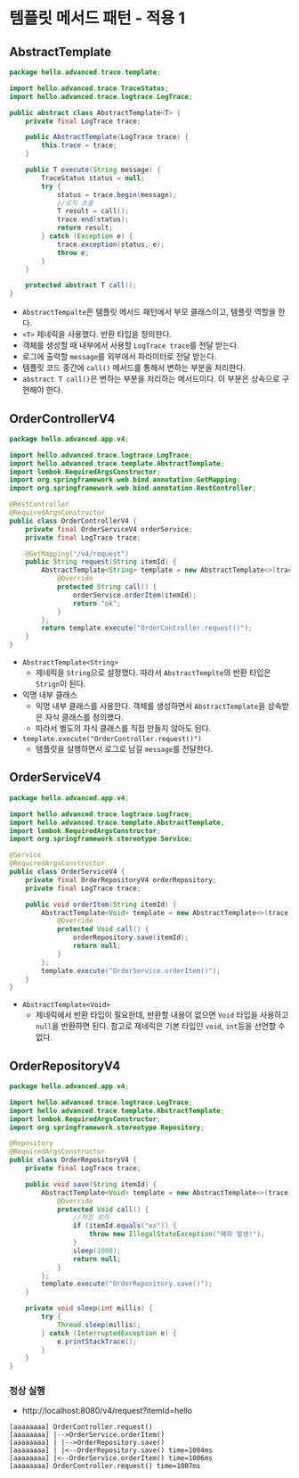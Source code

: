 # 템플릿 메서드 패턴 - 적용 1
## AbstractTemplate
```java
package hello.advanced.trace.template;

import hello.advanced.trace.TraceStatus;
import hello.advanced.trace.logtrace.LogTrace;

public abstract class AbstractTemplate<T> {
    private final LogTrace trace;

    public AbstractTemplate(LogTrace trace) {
        this.trace = trace;
    }

    public T execute(String message) {
        TraceStatus status = null;
        try {
            status = trace.begin(message);
            //로직 호출
            T result = call();
            trace.end(status);
            return result;
        } catch (Exception e) {
            trace.exception(status, e);
            throw e;
        }
    }

    protected abstract T call();
}
```
- `AbstractTempalte`은 템플릿 메서드 패턴에서 부모 클래스이고, 템플릿 역할을 한다.
- `<T>` 제네릭을 사용했다. 반환 타입을 정의한다.
- 객체를 생성할 때 내부에서 사용할 `LogTrace trace`를 전달 받는다.
- 로그에 출력할 `message`를 외부에서 파라미터로 전달 받는다.
- 템플릿 코드 중간에 `call()` 메서드를 통해서 변하는 부분을 처리한다.
- `abstract T call()`은 변하는 부분을 처리하는 메서드이다. 이 부분은 상속으로 구현해야 한다.

## OrderControllerV4
```java
package hello.advanced.app.v4;

import hello.advanced.trace.logtrace.LogTrace;
import hello.advanced.trace.template.AbstractTemplate;
import lombok.RequiredArgsConstructor;
import org.springframework.web.bind.annotation.GetMapping;
import org.springframework.web.bind.annotation.RestController;

@RestController
@RequiredArgsConstructor
public class OrderControllerV4 {
    private final OrderServiceV4 orderService;
    private final LogTrace trace;

    @GetMapping("/v4/request")
    public String request(String itemId) {
        AbstractTemplate<String> template = new AbstractTemplate<>(trace) {
            @Override
            protected String call() {
                orderService.orderItem(itemId);
                return "ok";
            }
        };
        return template.execute("OrderController.request()");
    }
}
```
- `AbstractTemplate<String>`
    - 제네릭을 `String`으로 설정했다. 따라서 `AbstractTemplte`의 반환 타입은 `Strign`이 된다.
- 익명 내부 클래스
    - 익명 내부 클래스를 사용한다. 객체를 생성하면서 `AbstractTemplate`을 상속받은 자식 클래스를 정의했다.
    - 따라서 별도의 자식 클래스를 직접 만들지 않아도 된다.
- `template.execute("OrderController.request()")`
    - 템플릿을 실행하면서 로그로 남길 `message`를 전달한다.

## OrderServiceV4
```java
package hello.advanced.app.v4;

import hello.advanced.trace.logtrace.LogTrace;
import hello.advanced.trace.template.AbstractTemplate;
import lombok.RequiredArgsConstructor;
import org.springframework.stereotype.Service;

@Service
@RequiredArgsConstructor
public class OrderServiceV4 {
    private final OrderRepositoryV4 orderRepository;
    private final LogTrace trace;

    public void orderItem(String itemId) {
        AbstractTemplate<Void> template = new AbstractTemplate<>(trace) {
            @Override
            protected Void call() {
                orderRepository.save(itemId);
                return null;
            }
        };
        template.execute("OrderService.orderItem()");
    }
}
```
- `AbstractTemplate<Void>`
    - 제네릭에서 반환 타입이 필요한데, 반환할 내용이 없으면 `Void` 타입을 사용하고 `null`을 반환하면 된다.
    참고로 제네릭은 기본 타입인 `void`, `int`등을 선언할 수 없다.

## OrderRepositoryV4
```java
package hello.advanced.app.v4;

import hello.advanced.trace.logtrace.LogTrace;
import hello.advanced.trace.template.AbstractTemplate;
import lombok.RequiredArgsConstructor;
import org.springframework.stereotype.Repository;

@Repository
@RequiredArgsConstructor
public class OrderRepositoryV4 {
    private final LogTrace trace;

    public void save(String itemId) {
        AbstractTemplate<Void> template = new AbstractTemplate<>(trace) {
            @Override
            protected Void call() {
                //저장 로직
                if (itemId.equals("ex")) {
                    throw new IllegalStateException("예외 발생!");
                }
                sleep(1000);
                return null;
            }
        };
        template.execute("OrderRepository.save()");
    }

    private void sleep(int millis) {
        try {
            Thread.sleep(millis);
        } catch (InterruptedException e) {
            e.printStackTrace();
        }
    }
}
```
### 정상 실행
- http://localhost:8080/v4/request?itemId=hello
```text
[aaaaaaaa] OrderController.request()
[aaaaaaaa] |-->OrderService.orderItem()
[aaaaaaaa] | |-->OrderRepository.save()
[aaaaaaaa] | |<--OrderRepository.save() time=1004ms
[aaaaaaaa] |<--OrderService.orderItem() time=1006ms
[aaaaaaaa] OrderController.request() time=1007ms
```
